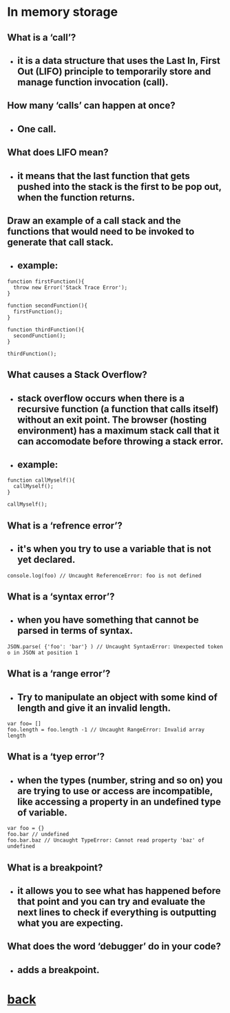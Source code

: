 # In memory storage

## What is a ‘call’?
+ ## it is a data structure that uses the Last In, First Out (LIFO) principle to temporarily store and manage function invocation (call).

## How many ‘calls’ can happen at once?
+ ## One call.

## What does LIFO mean?
+ ## it means that the last function that gets pushed into the stack is the first to be pop out, when the function returns.

## Draw an example of a call stack and the functions that would need to be invoked to generate that call stack.
+ ## example:

```
function firstFunction(){
  throw new Error('Stack Trace Error');
}

function secondFunction(){
  firstFunction();
}

function thirdFunction(){
  secondFunction();
}

thirdFunction();
```

## What causes a Stack Overflow?
+ ## stack overflow occurs when there is a recursive function (a function that calls itself) without an exit point. The browser (hosting environment) has a maximum stack call that it can accomodate before throwing a stack error.
+ ## example:

```
function callMyself(){
  callMyself();
}

callMyself();
```


## What is a ‘refrence error’?
+ ## it's when you try to use a variable that is not yet declared.

```
console.log(foo) // Uncaught ReferenceError: foo is not defined
```


## What is a ‘syntax error’?
+ ## when you have something that cannot be parsed in terms of syntax.

```
JSON.parse( {'foo': 'bar'} ) // Uncaught SyntaxError: Unexpected token o in JSON at position 1
```

## What is a ‘range error’?
+ ## Try to manipulate an object with some kind of length and give it an invalid length.

```
var foo= []
foo.length = foo.length -1 // Uncaught RangeError: Invalid array length
```

## What is a ‘tyep error’?
+ ## when the types (number, string and so on) you are trying to use or access are incompatible, like accessing a property in an undefined type of variable.

```
var foo = {}
foo.bar // undefined
foo.bar.baz // Uncaught TypeError: Cannot read property 'baz' of undefined
```


## What is a breakpoint?
+ ## it allows you to see what has happened before that point and you can try and evaluate the next lines to check if everything is outputting what you are expecting.

## What does the word ‘debugger’ do in your code?
+ ## adds a breakpoint.





# [back](../README.md)
